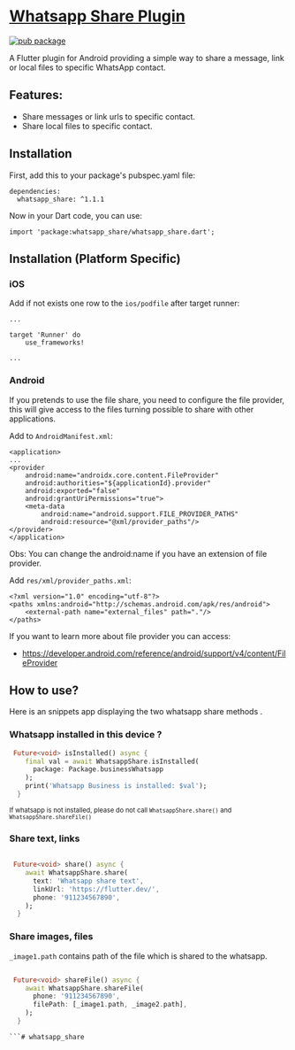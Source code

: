 # [Whatsapp Share Plugin](https://pub.dev/packages/whatsapp_share)

[![pub package](https://img.shields.io/pub/v/whatsapp_share.svg)](https://pub.dartlang.org/packages/flutter_share)


A Flutter plugin for Android providing a simple way to share a message, link or local files to specific WhatsApp contact.

## Features:

* Share messages or link urls to specific contact.
* Share local files to specific contact.


## Installation

First, add this to your package's pubspec.yaml file:
```
dependencies:
  whatsapp_share: ^1.1.1
```

Now in your Dart code, you can use:
```
import 'package:whatsapp_share/whatsapp_share.dart';
```
## Installation (Platform Specific)

### iOS

Add if not exists one row to the `ios/podfile` after target runner:

```
...

target 'Runner' do
    use_frameworks!

...
```

### Android

If you pretends to use the file share, you need to configure the file provider, this will give access to the files turning possible to share with other applications.

Add to `AndroidManifest.xml`:

```
<application>
...
<provider
    android:name="androidx.core.content.FileProvider"
    android:authorities="${applicationId}.provider"
    android:exported="false"
    android:grantUriPermissions="true">
    <meta-data
        android:name="android.support.FILE_PROVIDER_PATHS"
        android:resource="@xml/provider_paths"/>
</provider>
</application>
```
Obs: You can change the android:name if you have an extension of file provider.

Add `res/xml/provider_paths.xml`:

```
<?xml version="1.0" encoding="utf-8"?>
<paths xmlns:android="http://schemas.android.com/apk/res/android">
    <external-path name="external_files" path="."/>
</paths>
```

If you want to learn more about file provider you can access:

  - https://developer.android.com/reference/android/support/v4/content/FileProvider

## How to use?

Here is an snippets app displaying the two whatsapp share methods .

### Whatsapp installed in this device ?

```Dart
 Future<void> isInstalled() async {
    final val = await WhatsappShare.isInstalled(
      package: Package.businessWhatsapp
    );
    print('Whatsapp Business is installed: $val');
  }
```
<small>If whatsapp is not installed, please do not call ```WhatsappShare.share()``` and ```WhatsappShare.shareFile()```
</small>


### Share text, links

```Dart

 Future<void> share() async {
    await WhatsappShare.share(
      text: 'Whatsapp share text',
      linkUrl: 'https://flutter.dev/',
      phone: '911234567890',
    );
  }

```

### Share images, files

```_image1.path``` contains path of the file which is shared to the whatsapp.

```Dart

 Future<void> shareFile() async {
    await WhatsappShare.shareFile(
      phone: '911234567890',
      filePath: [_image1.path, _image2.path],
    );
  }

```#   w h a t s a p p _ s h a r e  
 